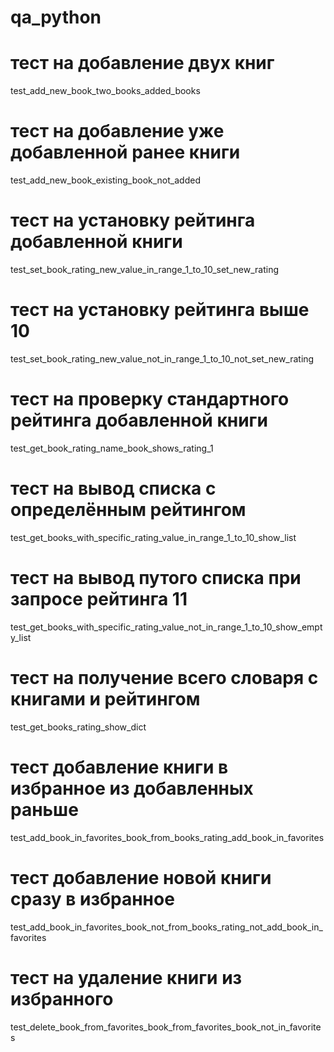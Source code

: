 # qa_python
# тест на добавление двух книг
test_add_new_book_two_books_added_books
# тест на добавление уже добавленной ранее книги
test_add_new_book_existing_book_not_added
# тест на установку рейтинга добавленной книги
test_set_book_rating_new_value_in_range_1_to_10_set_new_rating
# тест на установку рейтинга выше 10
test_set_book_rating_new_value_not_in_range_1_to_10_not_set_new_rating
# тест на проверку стандартного рейтинга добавленной книги
test_get_book_rating_name_book_shows_rating_1
# тест на вывод списка с определённым рейтингом
test_get_books_with_specific_rating_value_in_range_1_to_10_show_list
# тест на вывод путого списка при запросе рейтинга 11
test_get_books_with_specific_rating_value_not_in_range_1_to_10_show_empty_list
# тест на получение всего словаря с книгами и рейтингом
test_get_books_rating_show_dict
# тест добавление книги в избранное из добавленных раньше
test_add_book_in_favorites_book_from_books_rating_add_book_in_favorites
# тест добавление новой книги сразу в избранное
test_add_book_in_favorites_book_not_from_books_rating_not_add_book_in_favorites
# тест на удаление книги из избранного
test_delete_book_from_favorites_book_from_favorites_book_not_in_favorites